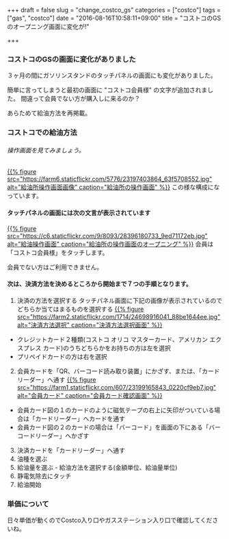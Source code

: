 +++
draft = false
slug = "change_costco_gs"
categories = ["costco"]
tags = ["gas", "costco"]
date = "2016-08-16T10:58:11+09:00"
title = "コストコのGSのオープニング画面に変化が!"

+++

### コストコのGSの画面に変化がありました

３ヶ月の間にガソリンスタンドのタッチパネルの画面にも変化がありました。

簡単に言ってしまうと最初の画面に "コストコ会員様" の文字が追加されました。
間違って会員でない方が購入しに来るのか？

あらためて給油方法を再掲載。

### コストコでの給油方法

###### 操作画面を見てみましょう。
[{{% figure src="https://farm6.staticflickr.com/5776/23197403864_63f5708552.jpg" alt="給油所操作画面画像" caption="給油所の操作画面" %}}](https://www.flickr.com/photos/t-723hamm/23197403864/in/dateposted/)
この様な構成になっています。

#### タッチパネルの画面には次の文言が表示されています
[{{% figure src="https://c6.staticflickr.com/9/8093/28396180733_9ed71172eb.jpg" alt="給油操作画面" caption="給油所の操作画面のオープニング" %}}](https://www.flickr.com/photos/t-723hamm/28396180733/in/dateposted/)
会員は「コストコ会員様」をタッチします。

会員でない方はご利用できません。

#### 次は、決済方法を決めるところから開始まで７つの手順となります。

1. 決済の方法を選択する
タッチパネル画面に下記の画像が表示されているのでどちらか当てはまるものを選択する
[{{% figure src="https://farm2.staticflickr.com/1714/24698916041_88be1644ee.jpg" alt="決済方法選択" caption="決済方法選択画面" %}}](https://www.flickr.com/photos/t-723hamm/24698916041/in/dateposted/)
 - クレジットカード２種類(コストコ オリコ マスターカード、アメリカン エクスプレス カード)のうちどちらかをお持ちの方は左を選択
 - プリペイドカードの方は右を選択
2. 会員カードを「QR、バーコード読み取り装置」にかざす、または、「カードリーダー」へ通す
[{{% figure src="https://farm1.staticflickr.com/607/23199165843_0220cf9eb7.jpg" alt="会員カード" caption="会員カード確認画面" %}}](https://www.flickr.com/photos/t-723hamm/23199165843/in/dateposted/)
 - 会員カード図の１のカードのように磁気テープの右上に矢印がついている場合は「カードリーダー」へカードを通す
 - 会員カード図の２のカードの場合は「バーコード」を画面の下にある「バーコードリーダー」へかざす
3. 決済カードを「カードリーダー」へ通す
4. 油種を選ぶ
5. 給油量を選ぶ - 給油方法を選択する(金額単位、給油量単位)
6. 静電気除去にタッチ
7. 給油開始

### 単価について
日々単価が動くのでCostco入り口やガスステーション入り口で確認してくださいね。
